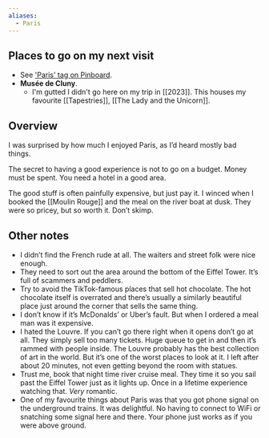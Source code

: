 ```yaml
---
aliases:
  - Paris
---
```


## Places to go on my next visit
- See ['Paris' tag on Pinboard](https://pinboard.in/u:elliot/t:paris/).
- **Musée de Cluny**.
	- I'm gutted I didn't go here on my trip in [[2023]]. This houses my favourite [[Tapestries]], [[The Lady and the Unicorn]].

## Overview

I was surprised by how much I enjoyed Paris, as I’d heard mostly bad things.

The secret to having a good experience is not to go on a budget. Money must be spent. You need a hotel in a good area.

The good stuff is often painfully expensive, but just pay it. I winced when I booked the [[Moulin Rouge]] and the meal on the river boat at dusk. They were so pricey, but so worth it. Don’t skimp.

## Other notes
- I didn’t find the French rude at all. The waiters and street folk were nice enough.
- They need to sort out the area around the bottom of the Eiffel Tower. It’s full of scammers and peddlers.
- Try to avoid the TikTok-famous places that sell hot chocolate. The hot chocolate itself is overrated and there’s usually a similarly beautiful place just around the corner that sells the same thing.
- I don’t know if it’s McDonalds’ or Uber’s fault. But when I ordered a meal man was it expensive.
- I hated the Louvre. If you can’t go there right when it opens don’t go at all. They simply sell too many tickets. Huge queue to get in and then it’s rammed with people inside. The Louvre probably has the best collection of art in the world. But it’s one of the worst places to look at it. I left after about 20 minutes, not even getting beyond the room with statues.
- Trust me, book that night time river cruise meal. They time it so you sail past the Eiffel Tower just as it lights up. Once in a lifetime experience watching that. *Very* romantic.
- One of my favourite things about Paris was that you got phone signal on the underground trains. It was delightful. No having to connect to WiFi or snatching some signal here and there. Your phone just works as if you were above ground.